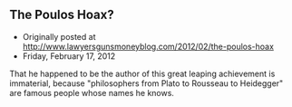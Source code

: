 ## The Poulos Hoax?

 * Originally posted at http://www.lawyersgunsmoneyblog.com/2012/02/the-poulos-hoax
 * Friday, February 17, 2012

That he happened to be the author of this great leaping achievement is immaterial, because "philosophers from Plato to Rousseau to Heidegger" are famous people whose names he knows.